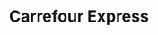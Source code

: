 ---
title: "Carrefour Express"
url: /ciudad-autonoma-de-buenos-aires/carrefour-express-avenida-independencia/
shop: comodidad
---